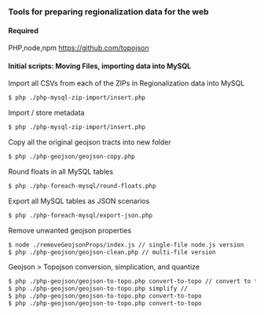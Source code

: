 
### Tools for preparing regionalization data for the web


#### Required

PHP,node,npm
https://github.com/topojson


#### Initial scripts: Moving Files, importing data into MySQL

Import all CSVs from each of the ZIPs in Regionalization data into MySQL
```sh
$ php ./php-mysql-zip-import/insert.php
```

Import / store metadata
```sh
$ php ./php-mysql-zip-import/insert.php
```

Copy all the original geojson tracts into new folder
```sh
$ php ./php-geojson/geojson-copy.php
```

Round floats in all MySQL tables
```sh
$ php ./php-foreach-mysql/round-floats.php
```

Export all MySQL tables as JSON scenarios
```sh
$ php ./php-foreach-mysql/export-json.php
```




Remove unwanted geojson properties
```sh
$ node ./removeGeojsonProps/index.js // single-file node.js version
$ php ./php-geojson/geojson-clean.php // multi-file version
```

Geojson > Topojson conversion, simplication, and quantize
```sh
$ php ./php-geojson/geojson-to-topo.php convert-to-topo // convert to topojson
$ php ./php-geojson/geojson-to-topo.php simplify // 
$ php ./php-geojson/geojson-to-topo.php convert-to-topo
$ php ./php-geojson/geojson-to-topo.php convert-to-topo
```


